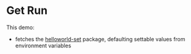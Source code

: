 # Get Run

This demo:
 
- fetches the [helloworld-set](../../package-examples/helloworld-set) package, defaulting
  settable values from environment variables
